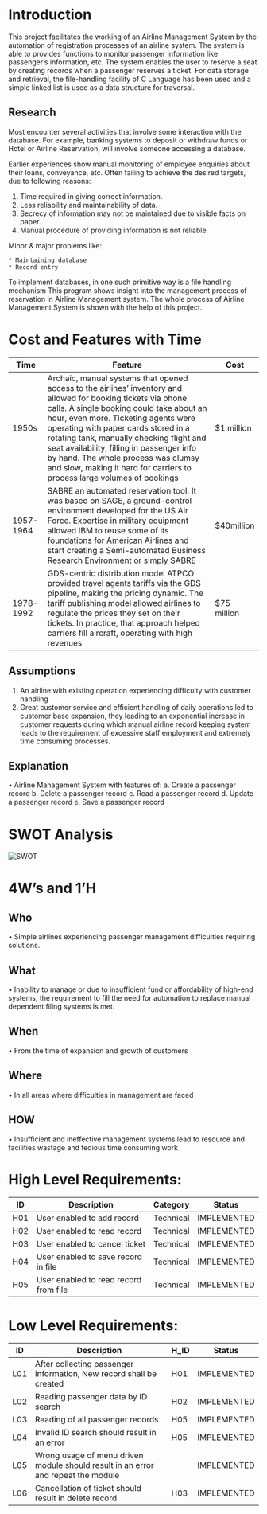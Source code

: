 # Introduction
This project facilitates the working of an Airline Management System by the automation of registration processes of an airline system. The system is able to provides functions to monitor passenger information like passenger’s information, etc. The system enables the user to reserve a seat by creating records when a passenger reserves a ticket. For data storage and retrieval, the file-handling facility of C Language has been used and a simple linked list is used as a data structure for traversal.

## Research
Most encounter several activities that involve some interaction with the database. For example, banking systems to deposit or withdraw funds or Hotel or Airline Reservation, will involve someone accessing a database. 

Earlier experiences show manual monitoring of employee enquiries about their loans, conveyance, etc. Often failing to achieve the desired targets, due to following reasons:
1.	Time required in giving correct information.
2.	Less reliability and maintainability of data.
3.	Secrecy of information may not be maintained due to visible facts on paper.
4.	Manual procedure of providing information is not reliable.

Minor & major problems like:

	* Maintaining database
	* Record entry

To implement databases, in one such primitive way is a file handling
     mechanism
This program shows insight into the management process of  reservation in
     Airline Management system. The whole process of Airline Management System is
     shown with the help of this project.
     
     
# Cost and Features with Time 

| Time | Feature | Cost|
| -----| --------|-----|
| 1950s|Archaic, manual systems that opened access to the airlines’ inventory and allowed for booking tickets via phone calls. A single booking could take about an hour, even more. Ticketing agents were operating with paper cards stored in a rotating tank, manually checking flight and seat availability, filling in passenger info by hand. The whole process was clumsy and slow, making it hard for carriers to process large volumes of bookings|$1 million|
|1957-1964|SABRE an automated reservation tool. It was based on SAGE, a ground-control environment developed for the US Air Force. Expertise in military equipment allowed IBM to reuse some of its foundations for American Airlines and start creating a Semi-automated Business Research Environment or simply SABRE|$40million|
|1978-1992|GDS-centric distribution model ATPCO provided travel agents tariffs via the GDS pipeline, making the pricing dynamic. The tariff publishing model allowed airlines to regulate the prices they set on their tickets. In practice, that approach helped carriers fill aircraft, operating with high revenues|$75 million|

## Assumptions
1.	An airline with existing operation experiencing difficulty with customer handling 
2.	Great customer service and efficient handling of daily operations led to customer base expansion, they leading to an exponential increase in customer requests during which manual airline record keeping system leads to the requirement of excessive staff employment and extremely time consuming processes.



## Explanation

•	Airline Management System with features of:
a.	Create a passenger record
b.	Delete a passenger record
c.	Read a passenger record
d.	Update a passenger record
e.	Save a passenger record 



# SWOT Analysis

![SWOT](https://user-images.githubusercontent.com/81014114/114843347-5b596400-9df7-11eb-90f0-a713da566c16.png)





# 4W’s and 1’H


## Who
•	Simple airlines experiencing passenger management difficulties requiring solutions.

## What

•	Inability to manage or due to insufficient fund or affordability of high-end systems, the requirement to fill the need for automation to replace manual dependent filing systems is met.

## When

•	From the time of expansion and growth of customers

## Where

•	In all areas where difficulties in management are faced

## HOW

•	Insufficient and ineffective management systems lead to resource and facilities wastage and tedious time consuming work




# High Level Requirements:

|ID	|Description|	Category|Status|
|---|-----------|---------|------|
|H01|User enabled to add record|Technical|IMPLEMENTED|
|H02|User enabled to read record|Technical|IMPLEMENTED|
|H03|User enabled to cancel ticket|Technical|IMPLEMENTED|
|H04|User enabled to save record in file|Technical|IMPLEMENTED|
|H05|User enabled to read record from file|Technical|IMPLEMENTED|

# Low Level Requirements:

|ID	|Description|H_ID|Status|
|---|-----------|----|------|
|L01|After collecting passenger information, New record shall be created|H01|IMPLEMENTED|
|L02|Reading passenger data by ID search|H02 |IMPLEMENTED|
|L03|Reading of all passenger records|H05|IMPLEMENTED|
|L04|Invalid ID search should result in an error|H05|IMPLEMENTED|
|L05|Wrong usage of menu driven module should result in an error and repeat the module||IMPLEMENTED|
L06	|Cancellation of ticket should result in delete record|H03|IMPLEMENTED|




